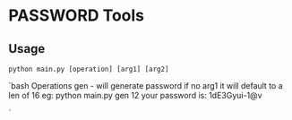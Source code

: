 # PASSWORD Tools

## Usage
`
python main.py [operation] [arg1] [arg2]
`

`bash
Operations
    gen - will generate password if no arg1 it will default to a len of 16
    eg: python main.py gen 12
        your password is: 1dE3Gyui-1@v

`

